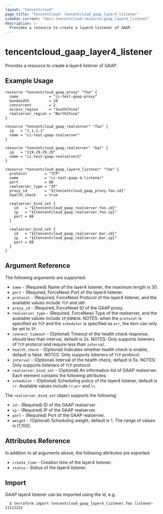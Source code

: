 ```yaml
---
layout: "tencentcloud"
page_title: "TencentCloud: tencentcloud_gaap_layer4_listener"
sidebar_current: "docs-tencentcloud-resource-gaap_layer4_listener"
description: |-
  Provides a resource to create a layer4 listener of GAAP.
---
```


# tencentcloud_gaap_layer4_listener

Provides a resource to create a layer4 listener of GAAP.

## Example Usage

```hcl
resource "tencentcloud_gaap_proxy" "foo" {
  name              = "ci-test-gaap-proxy"
  bandwidth         = 10
  concurrent        = 2
  access_region     = "SouthChina"
  realserver_region = "NorthChina"
}

resource "tencentcloud_gaap_realserver" "foo" {
  ip   = "1.1.1.1"
  name = "ci-test-gaap-realserver"
}

resource "tencentcloud_gaap_realserver" "bar" {
  ip   = "119.29.29.29"
  name = "ci-test-gaap-realserver2"
}

resource "tencentcloud_gaap_layer4_listener" "foo" {
  protocol        = "TCP"
  name            = "ci-test-gaap-4-listener"
  port            = 80
  realserver_type = "IP"
  proxy_id        = "${tencentcloud_gaap_proxy.foo.id}"
  health_check    = true

  realserver_bind_set {
    id   = "${tencentcloud_gaap_realserver.foo.id}"
    ip   = "${tencentcloud_gaap_realserver.foo.ip}"
    port = 80
  }

  realserver_bind_set {
    id   = "${tencentcloud_gaap_realserver.bar.id}"
    ip   = "${tencentcloud_gaap_realserver.bar.ip}"
    port = 80
  }
}
```

## Argument Reference

The following arguments are supported:

* `name` - (Required) Name of the layer4 listener, the maximum length is 30.
* `port` - (Required, ForceNew) Port of the layer4 listener.
* `protocol` - (Required, ForceNew) Protocol of the layer4 listener, and the available values include `TCP` and `UDP`.
* `proxy_id` - (Required, ForceNew) ID of the GAAP proxy.
* `realserver_type` - (Required, ForceNew) Type of the realserver, and the available values include `IP`,`DOMAIN`. NOTES: when the `protocol` is specified as `TCP` and the `scheduler` is specified as `wrr`, the item can only be set to `IP`.
* `connect_timeout` - (Optional) Timeout of the health check response, should less than interval, default is 2s. NOTES: Only supports listeners of `TCP` protocol and require less than `interval`.
* `health_check` - (Optional) Indicates whether health check is enable, default is false. NOTES: Only supports listeners of `TCP` protocol.
* `interval` - (Optional) Interval of the health check, default is 5s. NOTES: Only supports listeners of `TCP` protocol.
* `realserver_bind_set` - (Optional) An information list of GAAP realserver. Each element contains the following attributes:
* `scheduler` - (Optional) Scheduling policy of the layer4 listener, default is `rr`. Available values include `rr`,`wrr` and `lc`.

The `realserver_bind_set` object supports the following:

* `id` - (Required) ID of the GAAP realserver.
* `ip` - (Required) IP of the GAAP realserver.
* `port` - (Required) Port of the GAAP realserver.
* `weight` - (Optional) Scheduling weight, default is 1. The range of values is [1,100].

## Attributes Reference

In addition to all arguments above, the following attributes are exported:

* `create_time` - Creation time of the layer4 listener.
* `status` - Status of the layer4 listener.


## Import

GAAP layer4 listener can be imported using the id, e.g.

```
  $ terraform import tencentcloud_gaap_layer4_listener.foo listener-11112222
```

